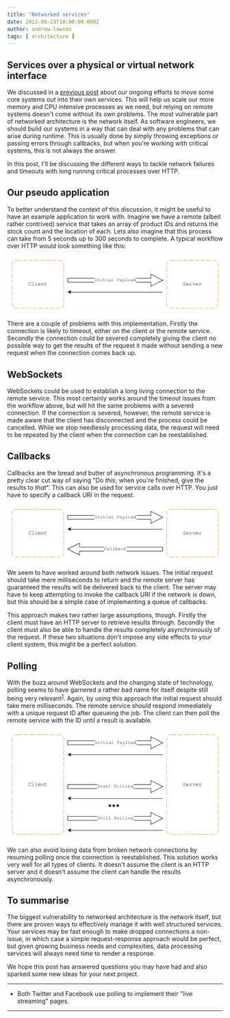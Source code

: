```yaml
---
title: "Networked services"
date: 2013-08-23T10:00:00.000Z
author: andrew-lawson
tags: [ architecture ]
---
```


## Services over a physical or virtual network interface

We discussed in a [previous post](/2013/07/01/service-oriented-communication) about our ongoing efforts to move some core systems out into their own services. This will help us scale our more memory and CPU intensive processes as we need, but relying on remote systems doesn't come without its own problems. The most vulnerable part of networked architecture is the network itself. As software engineers, we should build our systems in a way that can deal with any problems that can arise during runtime. This is usually done by simply throwing exceptions or passing errors through callbacks, but when you're working with critical systems, this is not always the answer.

In this post, I'll be discussing the different ways to tackle network failures and timeouts with long running critical processes over HTTP.

## Our pseudo application

To better understand the context of this discussion, it might be useful to have an example application to work with. Imagine we have a remote (albeit rather contrived) service that takes an array of product IDs and returns the stock count and the location of each. Lets also imagine that this process can take from 5 seconds up to 300 seconds to complete. A typical workflow over HTTP would look something like this:

![Basic HTTP](/content/images/2014/Apr/basic.gif)

There are a couple of problems with this implementation. Firstly the connection is likely to timeout, either on the client or the remote service. Secondly the connection could be severed completely giving the client no possible way to get the results of the request it made without sending a new request when the connection comes back up.

## WebSockets

WebSockets could be used to establish a long living connection to the remote service. This most certainly works around the timeout issues from the workflow above, but will hit the same problems with a severed connection. If the connection is severed, however, the remote service is made aware that the client has disconnected and the process could be cancelled. While we stop needlessly processing data, the request will need to be repeated by the client when the connection can be reestablished.

## Callbacks

Callbacks are the bread and butter of asynchronous programming. It's a pretty clear cut way of saying "Do *this*; when you're finished, give the results to *that*". This can also be used for service calls over HTTP. You just have to specify a callback URI in the request.

![Callback](/content/images/2014/Apr/callback.gif)

We seem to have worked around both network issues. The initial request should take mere milliseconds to return and the remote server has guaranteed the results will be delivered back to the client. The server may have to keep attempting to invoke the callback URI if the network is down, but this should be a simple case of implementing a queue of callbacks.

This approach makes two rather large assumptions, though. Firstly the client must have an HTTP server to retrieve results through. Secondly the client must also be able to handle the results completely asynchronously of the request. If these two situations don't impose any side effects to your client system, this might be a perfect solution.

## Polling

With the buzz around WebSockets and the changing state of technology, polling seems to have garnered a rather bad name for itself despite still being very relevant<sup><a href="#footnote-1">1</a></sup>. Again, by using this approach the initial request should take mere milliseconds. The remote service should respond immediately with a unique request ID after queueing the job. The client can then poll the remote service with the ID until a result is available.

![Polling](/content/images/2014/Apr/polling.gif)

We can also avoid losing data from broken network connections by resuming polling once the connection is reestablished. This solution works very well for all types of clients. It doesn't assume the client is an HTTP server and it doesn't assume the client can handle the results asynchronously.

## To summarise

The biggest vulnerability to networked architecture is the network itself, but there are proven ways to effectively manage it with well structured services. Your services may be fast enough to make dropped connections a non-issue, in which case a simple request-response approach would be perfect, but given growing business needs and complexities, data processing services will always need time to render a response.

We hope this post has answered questions you may have had and also sparked some new ideas for your next project.

---

- Both Twitter and Facebook use polling to implement their "live streaming" pages.

---

